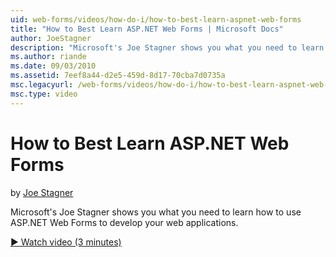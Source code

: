 ```yaml
---
uid: web-forms/videos/how-do-i/how-to-best-learn-aspnet-web-forms
title: "How to Best Learn ASP.NET Web Forms | Microsoft Docs"
author: JoeStagner
description: "Microsoft's Joe Stagner shows you what you need to learn how to use ASP.NET Web Forms to develop your web applications."
ms.author: riande
ms.date: 09/03/2010
ms.assetid: 7eef8a44-d2e5-459d-8d17-70cba7d0735a
msc.legacyurl: /web-forms/videos/how-do-i/how-to-best-learn-aspnet-web-forms
msc.type: video
---
```

How to Best Learn ASP.NET Web Forms
====================
by [Joe Stagner](https://github.com/JoeStagner)

Microsoft's Joe Stagner shows you what you need to learn how to use ASP.NET Web Forms to develop your web applications.

[&#9654; Watch video (3 minutes)](https://channel9.msdn.com/Blogs/ASP-NET-Site-Videos/how-to-best-learn-aspnet-web-forms)
